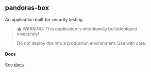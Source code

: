 pandoras-box
------------

An application built for security testing.


>
> ⚠️  WARNING: This application is intentionally built/deployed insecurely!
> 
> Do _not_ deploy this into a production environment. Use with care.
>


#### Docs
See [docs](docs)

